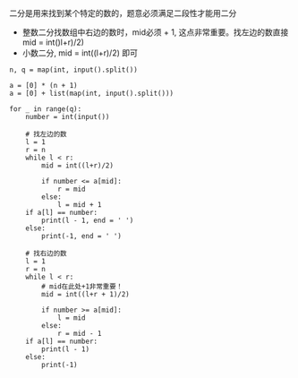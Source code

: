 二分是用来找到某个特定的数的，题意必须满足二段性才能用二分  
* 整数二分找数组中右边的数时，mid必须 + 1, 这点非常重要。找左边的数直接mid = int()l+r)/2)
* 小数二分, mid = int((l+r)/2) 即可
```
n, q = map(int, input().split())

a = [0] * (n + 1)
a = [0] + list(map(int, input().split()))

for _ in range(q):
    number = int(input())
    
    # 找左边的数
    l = 1
    r = n
    while l < r:
        mid = int((l+r)/2)
        
        if number <= a[mid]:
            r = mid
        else:
            l = mid + 1
    if a[l] == number:
        print(l - 1, end = ' ')
    else:
        print(-1, end = ' ')
    
    # 找右边的数
    l = 1
    r = n
    while l < r:
        # mid在此处+1非常重要！
        mid = int((l+r + 1)/2)
        
        if number >= a[mid]:
            l = mid
        else:
            r = mid - 1 
    if a[l] == number:
        print(l - 1)
    else:
        print(-1)
```
